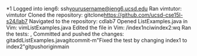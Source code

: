 *1 Logged into ieng6: ssh<space>yourusername@ieng6.ucsd.edu<enter>
Ran vimtutor: vimtutor<enter>
Cloned the repository: git<space>clone<space>https://github.com/ucsd-cse15l-s24/lab7<enter>
Navigated to the repository: cd<space>lab7<enter>
Opened ListExamples.java in Vim: vim<space>ListExamples.java<enter>
Edited the file in Vim: /index1<enter>n<esc>ciwindex2<esc>:wq<enter>
Ran the tests: <up><up><up><up><enter>, <up><up><up><up><enter>
Committed and pushed the changes: git<space>add<space>ListExamples.java<enter>git<space>commit<space>-m<space>"Fixed the test by changing index1 to index2"<enter>git<space>push<space>origin<space>main<enter>
